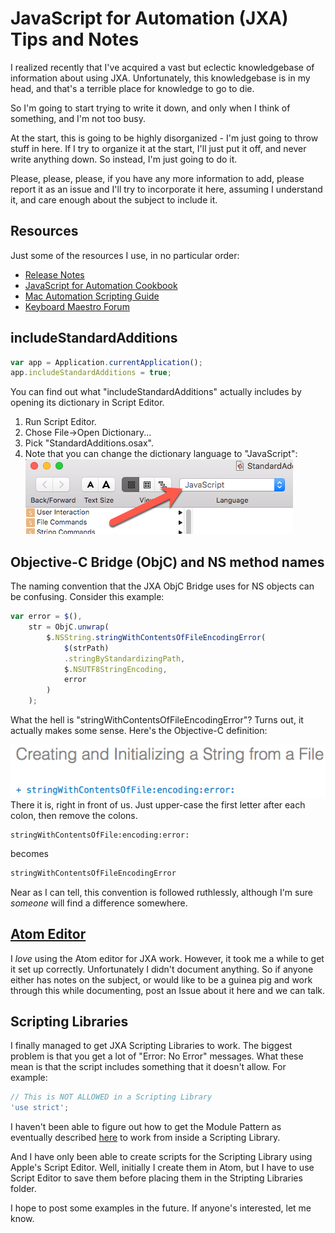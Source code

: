 # JavaScript for Automation (JXA) Tips and Notes
I realized recently that I've acquired a vast but eclectic knowledgebase of information about using JXA. Unfortunately, this knowledgebase is in my head, and that's a terrible place for knowledge to go to die.

So I'm going to start trying to write it down, and only when I think of something, and I'm not too busy.

At the start, this is going to be highly disorganized - I'm just going to throw stuff in here. If I try to organize it at the start, I'll just put it off, and never write anything down. So instead, I'm just going to do it.

Please, please, please, if you have any more information to add, please report it as an issue and I'll try to incorporate it here, assuming I understand it, and care enough about the subject to include it.

## Resources
Just some of the resources I use, in no particular order:

* [Release Notes](https://developer.apple.com/library/mac/releasenotes/InterapplicationCommunication/RN-JavaScriptForAutomation/Articles/Introduction.html#//apple_ref/doc/uid/TP40014508-CH111-SW1)
* [JavaScript for Automation Cookbook](https://github.com/dtinth/JXA-Cookbook)
* [Mac Automation Scripting Guide](https://developer.apple.com/library/prerelease/content/documentation/LanguagesUtilities/Conceptual/MacAutomationScriptingGuide/index.html#//apple_ref/doc/uid/TP40016239)
* [Keyboard Maestro Forum](https://forum.keyboardmaestro.com/)

## includeStandardAdditions
```javascript
var app = Application.currentApplication();
app.includeStandardAdditions = true;
```
You can find out what "includeStandardAdditions" actually includes by opening its dictionary in Script Editor.
1. Run Script Editor.
2. Chose File->Open Dictionary...
3. Pick "StandardAdditions.osax".
4. Note that you can change the dictionary language to "JavaScript":
![2016-07-11_03-30-45.png](resources/DC31E3BCF3FBCF2B2DC1DB261B02CA52.png)

## Objective-C Bridge (ObjC) and NS method names
The naming convention that the JXA ObjC Bridge uses for NS objects can be confusing. Consider this example:
```javascript
var error = $(),
    str = ObjC.unwrap(
        $.NSString.stringWithContentsOfFileEncodingError(
            $(strPath)
            .stringByStandardizingPath,
            $.NSUTF8StringEncoding,
            error
        )
    );
```
What the hell is "stringWithContentsOfFileEncodingError"? Turns out, it actually makes some sense. Here's the Objective-C definition:

![2016-07-11_09-25-16.png](resources/813FA4549E99CB44413D4DF9751AB060.png)
There it is, right in front of us. Just upper-case the first letter after each colon, then remove the colons.

```
stringWithContentsOfFile:encoding:error:
```

becomes

```javascript
stringWithContentsOfFileEncodingError
```

Near as I can tell, this convention is followed ruthlessly, although I'm sure *someone* will find a difference somewhere.

## [Atom Editor](https://atom.io/)
I *love* using the Atom editor for JXA work. However, it took me a while to get it set up correctly. Unfortunately I didn't document anything. So if anyone either has notes on the subject, or would like to be a guinea pig and work through this while documenting, post an Issue about it here and we can talk.

## Scripting Libraries
I finally managed to get JXA Scripting Libraries to work. The biggest problem is that you get a lot of "Error: No Error" messages. What these mean is that the script includes something that it doesn't allow. For example:

```javascript
// This is NOT ALLOWED in a Scripting Library
'use strict';
```
I haven't been able to figure out how to get the Module Pattern as eventually described [here](https://addyosmani.com/resources/essentialjsdesignpatterns/book/#modulepatternjavascript) to work from inside a Scripting Library.

And I have only been able to create scripts for the Scripting Library using Apple's Script Editor. Well, initially I create them in Atom, but I have to use Script Editor to save them before placing them in the Stripting Libraries folder.

I hope to post some examples in the future. If anyone's interested, let me know.